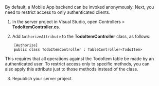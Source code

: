 By default, a Mobile App backend can be invoked anonymously. Next, you need to restrict access to only authenticated clients.  

1. In the server project in Visual Studio, open Controllers > **TodoItemController.cs**.

2. Add `AuthorizeAttribute` to the **TodoItemController** class, as follows:

```
    [Authorize]
    public class TodoItemController : TableController<TodoItem>
```

  This requires that all operations against the TodoItem table be made by an authenticated user. To restrict access only to specific methods, you can also apply this attribute just to those methods instead of the class. 

3. Republish your server project.


    

